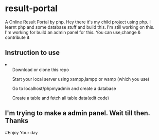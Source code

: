 # result-portal
A Online Result Portal by php.
Hey there it's my child project using php. I learnt php and some database stuff and build this. I'm still working on this. I'm working for build an admin panel for this.
You can use,change & contribute it.
<h2> Instruction to use </h2>
<li>
  <ol>Download or clone this repo</ol>
  <ol>Start your local server using xampp,lampp or wamp (which you use)</ol>
  <ol>Go to localhost/phpmyadmin and create a database </ol>
  <ol>Create a table and fetch all table data(edit code) </ol>
    </li>
    <h2> I'm trying to make a admin panel. Wait till then. Thanks </h2>
  <span>
#Enjoy Your day
</span>
